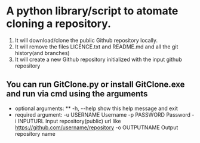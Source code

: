 # A python library/script to atomate cloning a repository. 
1. It will download/clone the public Github repository locally. 
2. It will remove the files LICENCE.txt and README.md and all the git history(and branches) 
3. It will create a new Github repository initialized with the input github repository

## You can run GitClone.py or install GitClone.exe and run via cmd using the arguments
* optional arguments: 
** -h, --help     show this help message and exit
* required argument:
  -u USERNAME    Username
  -p PASSWORD    Password
  -i INPUTURL    Input repository(public) url like
                 https://github.com/username/repository
  -o OUTPUTNAME  Output repository name
